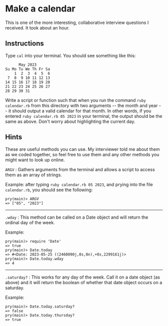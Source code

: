 # Make a calendar

This is one of the more interesting, collaborative interview questions I received. It took about an hour. 

## Instructions

Type `cal` into your terminal. You should see something like this: 

```
      May 2023
Su Mo Tu We Th Fr Sa
    1  2  3  4  5  6
 7  8  9 10 11 12 13
14 15 16 17 18 19 20
21 22 23 24 25 26 27
28 29 30 31
```

Write a script or function such that when you run the command `ruby calendar.rb` from this directory with two arguments -- the month and year -- it should output a valid calendar for that month. In other words, if you entered `ruby calendar.rb 05 2023` in your terminal, the output should be the same as above. Don't worry about highlighting the current day. 

## Hints

These are useful methods you can use. My interviewer told me about them as we coded together, so feel free to use them and any other methods you might want to look up online. 

`ARGV` : Gathers arguments from the terminal and allows a script to access them as an array of strings. 

Example: after typing `ruby calendar.rb 05 2023`, and prying into the file `calendar.rb`, you should see the following: 
```
pry(main)> ARGV
=> ["05", "2023"]
```
---
`.wday` : This method can be called on a Date object and will return the ordinal day of the week. 

Example: 
```
pry(main)> require 'Date'
=> true
pry(main)> Date.today
=> #<Date: 2023-05-25 ((2460090j,0s,0n),+0s,2299161j)>
pry(main)> Date.today.wday
=> 4
```
---
`.saturday?` : This works for any day of the week. Call it on a date object (as above) and it will return the boolean of whether that date object occurs on a saturday.

Example: 
```
pry(main)> Date.today.saturday?
=> false
pry(main)> Date.today.thursday?
=> true
```

